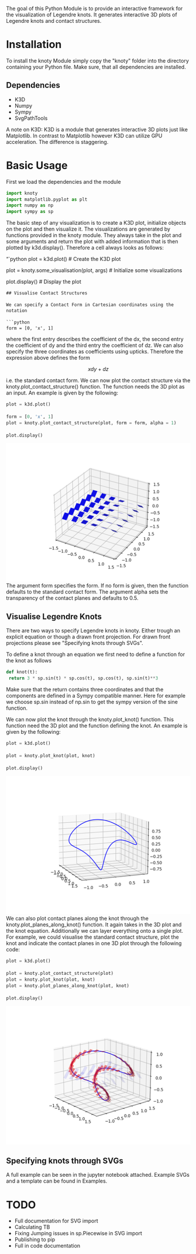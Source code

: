 The goal of this Python Module is to provide an interactive framework for the visualization of Legendre knots. It generates interactive 3D plots of Legendre knots and contact structures.

# Installation
To install the knoty Module simply copy the "knoty" folder into the directory containing your Python file. Make sure, that all dependencies are installed.

## Dependencies
- K3D
- Numpy
- Sympy
- SvgPathTools

A note on K3D: K3D is a module that generates interactive 3D plots just like Matplotlib. In contrast to Matplotlib however K3D can utilize GPU acceleration. The difference is staggering. 
# Basic Usage

First we load the dependencies and the module

```python
import knoty
import matplotlib.pyplot as plt
import numpy as np
import sympy as sp
```

The basic step of any visualization is to create a K3D plot, initialize objects on the plot and then visualize it. The visualizations are generated by functions provided in the knoty module. They always take in the plot and some arguments and return the plot with added information that is then plotted by k3d.display(). Therefore a cell always looks as follows:

“`python
plot = k3d.plot() # Create the K3D plot

plot = knoty.some_visualisation(plot, args) # Initialize some visualizations

plot.display() # Display the plot
```
## Visualise Contact Structures

We can specify a Contact Form in Cartesian coordinates using the notation

```python
form = [0, 'x', 1]
```

where the first entry describes the coefficient of the dx, the second entry the coefficient of dy and the third entry the coefficient of dz. We can also specify the three coordinates as coefficients using upticks. Therefore the expression above defines the form

$$xdy + dz$$

i.e. the standard contact form. We can now plot the contact structure via the knoty.plot_contact_structure() function. The function needs the 3D plot as an input. An example is given by the following:

```python
plot = k3d.plot()

form = [0, 'x', 1]
plot = knoty.plot_contact_structure(plot, form = form, alpha = 1)

plot.display()
```
![Alt text](/ReadmeImages/1.png?raw=true)
The argument form specifies the form. If no form is given, then the function defaults to the standard contact form. The argument alpha sets the transparency of the contact planes and defaults to 0.5.

## Visualise Legendre Knots

There are two ways to specify Legendre knots in knoty. Either trough an explicit equation or though a drawn front projection. For drawn front projections please see "Specifying knots through SVGs".

To define a knot through an equation we first need to define a function for the knot as follows

```python
def knot(t):
 return 3 * sp.sin(t) * sp.cos(t), sp.cos(t), sp.sin(t)**3
```

Make sure that the return contains three coordinates and that the components are defined in a Sympy compatible manner. Here for example we choose sp.sin instead of np.sin to get the sympy version of the sine function.

We can now plot the knot through the knoty.plot_knot() function. This function need the 3D plot and the function defining the knot. An example is given by the following:

```python
plot = k3d.plot()

plot = knoty.plot_knot(plot, knot)

plot.display()
```
![Alt text](/ReadmeImages/3.png?raw=true)
We can also plot contact planes along the knot through the knoty.plot_planes_along_knot() function. It again takes in the 3D plot and the knot equation. Additionally we can layer everything onto a single plot. For example, we could visualise the standard contact structure, plot the knot and indicate the contact planes in one 3D plot through the following code:

```python
plot = k3d.plot()

plot = knoty.plot_contact_structure(plot)
plot = knoty.plot_knot(plot, knot)
plot = knoty.plot_planes_along_knot(plot, knot)

plot.display()
```
![Alt text](/ReadmeImages/2.png?raw=true)
## Specifying knots through SVGs

A full example can be seen in the jupyter notebook attached. Example SVGs and a template can be found in Examples.

# TODO

- Full documentation for SVG import
- Calculating TB
- Fixing Jumping issues in sp.Piecewise in SVG import
- Publishing to pip
- Full in code documentation